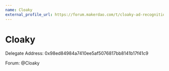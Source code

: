 ```yaml
---
name: Cloaky
external_profile_url: https://forum.makerdao.com/t/cloaky-ad-recognition-submission/21082
---
```


# Cloaky
Delegate Address: 0x98ed84984a7410ee5af5076817bb8141b17f41c9

Forum: @Cloaky
